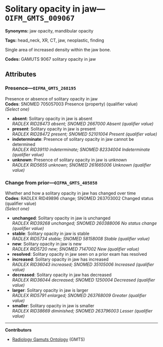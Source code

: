 # Solitary opacity in jaw—`OIFM_GMTS_009067`

**Synonyms:** jaw opacity, mandibular opacity

**Tags:** head_neck, XR, CT, jaw, neoplastic, finding

Single area of increased density within the jaw bone.

**Codes:** GAMUTS 9067 solitary opacity in jaw

## Attributes

### Presence—`OIFMA_GMTS_268195`

Presence or absence of solitary opacity in jaw  
**Codes**: SNOMED 705057003 Presence (property) (qualifier value)  
*(Select one)*

- **absent**: Solitary opacity in jaw is absent  
_RADLEX RID28473 absent; SNOMED 2667000 Absent (qualifier value)_
- **present**: Solitary opacity in jaw is present  
_RADLEX RID28472 present; SNOMED 52101004 Present (qualifier value)_
- **indeterminate**: Presence of solitary opacity in jaw cannot be determined  
_RADLEX RID39110 indeterminate; SNOMED 82334004 Indeterminate (qualifier value)_
- **unknown**: Presence of solitary opacity in jaw is unknown  
_RADLEX RID5655 unknown; SNOMED 261665006 Unknown (qualifier value)_

### Change from prior—`OIFMA_GMTS_405858`

Whether and how a solitary opacity in jaw has changed over time  
**Codes**: RADLEX RID49896 change; SNOMED 263703002 Changed status (qualifier value)  
*(Select one)*

- **unchanged**: Solitary opacity in jaw is unchanged  
_RADLEX RID39268 unchanged; SNOMED 260388006 No status change (qualifier value)_
- **stable**: Solitary opacity in jaw is stable  
_RADLEX RID5734 stable; SNOMED 58158008 Stable (qualifier value)_
- **new**: Solitary opacity in jaw is new  
_RADLEX RID5720 new; SNOMED 7147002 New (qualifier value)_
- **resolved**: Solitary opacity in jaw seen on a prior exam has resolved  
- **increased**: Solitary opacity in jaw has increased  
_RADLEX RID36043 increased; SNOMED 35105006 Increased (qualifier value)_
- **decreased**: Solitary opacity in jaw has decreased  
_RADLEX RID36044 decreased; SNOMED 1250004 Decreased (qualifier value)_
- **larger**: Solitary opacity in jaw is larger  
_RADLEX RID5791 enlarged; SNOMED 263768009 Greater (qualifier value)_
- **smaller**: Solitary opacity in jaw is smaller  
_RADLEX RID38669 diminished; SNOMED 263796003 Lesser (qualifier value)_

---

**Contributors**

- [Radiology Gamuts Ontology](https://gamuts.net/) (GMTS)